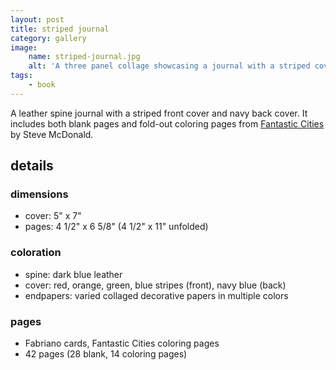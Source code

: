 ```yaml
---
layout: post
title: striped journal
category: gallery
image:
    name: striped-journal.jpg
    alt: 'A three panel collage showcasing a journal with a striped cover.'
tags:
    - book
---
```


A leather spine journal with a striped front cover and navy back cover. It includes both blank pages and fold-out coloring pages from [Fantastic Cities](https://bookshop.org/p/books/fantastic-cities-a-coloring-book-of-amazing-places-real-and-imagined-adult-coloring-books-city-coloring-books-coloring-books-for-adu-steve-mcdonald/7572265?ean=9781452149578) by Steve McDonald.

## details

### dimensions

- cover: 5" x 7"
- pages: 4 1/2" x 6 5/8" (4 1/2" x 11" unfolded)

### coloration

- spine: dark blue leather
- cover: red, orange, green, blue stripes (front), navy blue (back)
- endpapers: varied collaged decorative papers in multiple colors

### pages

- Fabriano cards, Fantastic Cities coloring pages
- 42 pages (28 blank, 14 coloring pages)
